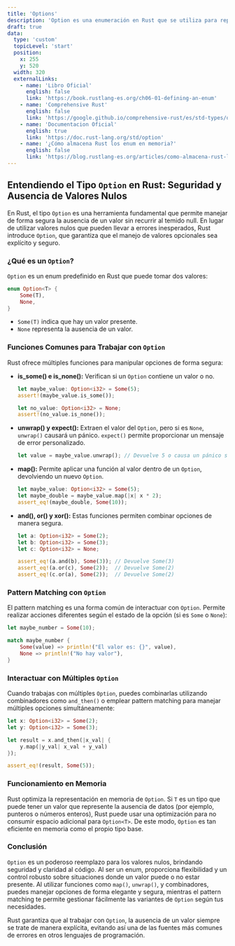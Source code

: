 ```yaml
---
title: 'Options'
description: 'Option es una enumeración en Rust que se utiliza para representar valores que pueden o no estar presentes'
draft: true
data:
  type: 'custom'
  topicLevel: 'start'
  position:
    x: 255
    y: 520
  width: 320
  externalLinks:
    - name: 'Libro Oficial'
      english: false
      link: 'https://book.rustlang-es.org/ch06-01-defining-an-enum'
    - name: 'Comprehensive Rust'
      english: false
      link: 'https://google.github.io/comprehensive-rust/es/std-types/option.html'
    - name: 'Documentacion Oficial'
      english: true
      link: 'https://doc.rust-lang.org/std/option'
    - name: '¿Cómo almacena Rust los enum en memoria?'
      english: false
      link: 'https://blog.rustlang-es.org/articles/como-almacena-rust-los-enum-en-memoria'
---
```

## Entendiendo el Tipo `Option` en Rust: Seguridad y Ausencia de Valores Nulos

En Rust, el tipo `Option` es una herramienta fundamental que permite manejar de forma segura la ausencia de un valor sin recurrir al temido null. En lugar de utilizar valores nulos que pueden llevar a errores inesperados, Rust introduce `Option`, que garantiza que el manejo de valores opcionales sea explícito y seguro.

### ¿Qué es un `Option`?

`Option` es un enum predefinido en Rust que puede tomar dos valores:

```rust
enum Option<T> {
    Some(T),
    None,
}
```

- `Some(T)` indica que hay un valor presente.
- `None` representa la ausencia de un valor.

### Funciones Comunes para Trabajar con `Option`

Rust ofrece múltiples funciones para manipular opciones de forma segura:

- **is_some() e is_none():** Verifican si un `Option` contiene un valor o no.
  
  ```rust
  let maybe_value: Option<i32> = Some(5);
  assert!(maybe_value.is_some());

  let no_value: Option<i32> = None;
  assert!(no_value.is_none());
  ```

- **unwrap() y expect():** Extraen el valor del `Option`, pero si es `None`, `unwrap()` causará un pánico. `expect()` permite proporcionar un mensaje de error personalizado.

  ```rust
  let value = maybe_value.unwrap(); // Devuelve 5 o causa un pánico si es None.
  ```

- **map():** Permite aplicar una función al valor dentro de un `Option`, devolviendo un nuevo `Option`.

  ```rust
  let maybe_value: Option<i32> = Some(5);
  let maybe_double = maybe_value.map(|x| x * 2);
  assert_eq!(maybe_double, Some(10));
  ```

- **and(), or() y xor():** Estas funciones permiten combinar opciones de manera segura.

  ```rust
  let a: Option<i32> = Some(2);
  let b: Option<i32> = Some(3);
  let c: Option<i32> = None;

  assert_eq!(a.and(b), Some(3)); // Devuelve Some(3)
  assert_eq!(a.or(c), Some(2));  // Devuelve Some(2)
  assert_eq!(c.or(a), Some(2));  // Devuelve Some(2)
  ```

### Pattern Matching con `Option`

El pattern matching es una forma común de interactuar con `Option`. Permite realizar acciones diferentes según el estado de la opción (si es `Some` o `None`):

```rust
let maybe_number = Some(10);

match maybe_number {
    Some(value) => println!("El valor es: {}", value),
    None => println!("No hay valor"),
}
```

### Interactuar con Múltiples `Option`

Cuando trabajas con múltiples `Option`, puedes combinarlas utilizando combinadores como `and_then()` o emplear pattern matching para manejar múltiples opciones simultáneamente:

```rust
let x: Option<i32> = Some(2);
let y: Option<i32> = Some(3);

let result = x.and_then(|x_val| {
    y.map(|y_val| x_val + y_val)
});

assert_eq!(result, Some(5));
```

### Funcionamiento en Memoria

Rust optimiza la representación en memoria de `Option`. Si `T` es un tipo que puede tener un valor que represente la ausencia de datos (por ejemplo, punteros o números enteros), Rust puede usar una optimización para no consumir espacio adicional para `Option<T>`. De este modo, `Option` es tan eficiente en memoria como el propio tipo base.

### Conclusión

`Option` es un poderoso reemplazo para los valores nulos, brindando seguridad y claridad al código. Al ser un enum, proporciona flexibilidad y un control robusto sobre situaciones donde un valor puede o no estar presente. Al utilizar funciones como `map()`, `unwrap()`, y combinadores, puedes manejar opciones de forma elegante y segura, mientras el pattern matching te permite gestionar fácilmente las variantes de `Option` según tus necesidades.

Rust garantiza que al trabajar con `Option`, la ausencia de un valor siempre se trate de manera explícita, evitando así una de las fuentes más comunes de errores en otros lenguajes de programación.
